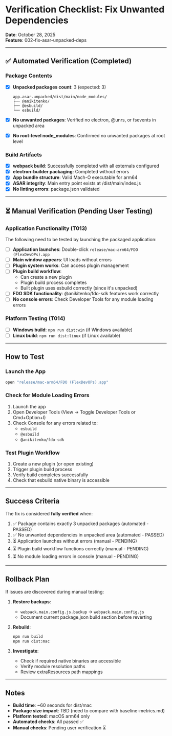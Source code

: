 # Verification Checklist: Fix Unwanted Dependencies

**Date**: October 28, 2025  
**Feature**: 002-fix-asar-unpacked-deps

---

## ✅ Automated Verification (Completed)

### Package Contents
- [x] **Unpacked packages count**: 3 (expected: 3)
  ```
  app.asar.unpacked/dist/main/node_modules/
  ├── @anikitenko/
  ├── @esbuild/
  └── esbuild/
  ```

- [x] **No unwanted packages**: Verified no electron, @unrs, or fsevents in unpacked area

- [x] **No root-level node_modules**: Confirmed no unwanted packages at root level

### Build Artifacts
- [x] **webpack build**: Successfully completed with all externals configured
- [x] **electron-builder packaging**: Completed without errors
- [x] **App bundle structure**: Valid Mach-O executable for arm64
- [x] **ASAR integrity**: Main entry point exists at /dist/main/index.js
- [x] **No linting errors**: package.json validated

---

## ⏳ Manual Verification (Pending User Testing)

### Application Functionality (T013)
The following need to be tested by launching the packaged application:

- [ ] **Application launches**: Double-click `release/mac-arm64/FDO (FlexDevOPs).app`
- [ ] **Main window appears**: UI loads without errors
- [ ] **Plugin system works**: Can access plugin management
- [ ] **Plugin build workflow**: 
  - Can create a new plugin
  - Plugin build process completes
  - Built plugin uses esbuild correctly (since it's unpacked)
- [ ] **FDO SDK functionality**: @anikitenko/fdo-sdk features work correctly
- [ ] **No console errors**: Check Developer Tools for any module loading errors

### Platform Testing (T014)
- [ ] **Windows build**: `npm run dist:win` (if Windows available)
- [ ] **Linux build**: `npm run dist:linux` (if Linux available)

---

## How to Test

### Launch the App
```bash
open "release/mac-arm64/FDO (FlexDevOPs).app"
```

### Check for Module Loading Errors
1. Launch the app
2. Open Developer Tools (View → Toggle Developer Tools or Cmd+Option+I)
3. Check Console for any errors related to:
   - `esbuild`
   - `@esbuild`
   - `@anikitenko/fdo-sdk`

### Test Plugin Workflow
1. Create a new plugin (or open existing)
2. Trigger plugin build process
3. Verify build completes successfully
4. Check that esbuild native binary is accessible

---

## Success Criteria

The fix is considered **fully verified** when:

1. ✅ Package contains exactly 3 unpacked packages (automated - PASSED)
2. ✅ No unwanted dependencies in unpacked area (automated - PASSED)
3. ⏳ Application launches without errors (manual - PENDING)
4. ⏳ Plugin build workflow functions correctly (manual - PENDING)
5. ⏳ No module loading errors in console (manual - PENDING)

---

## Rollback Plan

If issues are discovered during manual testing:

1. **Restore backups**:
   - `webpack.main.config.js.backup` → `webpack.main.config.js`
   - Document current package.json build section before reverting

2. **Rebuild**:
   ```bash
   npm run build
   npm run dist:mac
   ```

3. **Investigate**:
   - Check if required native binaries are accessible
   - Verify module resolution paths
   - Review extraResources path mappings

---

## Notes

- **Build time**: ~60 seconds for dist/mac
- **Package size impact**: TBD (need to compare with baseline-metrics.md)
- **Platform tested**: macOS arm64 only
- **Automated checks**: All passed ✅
- **Manual checks**: Pending user verification ⏳

